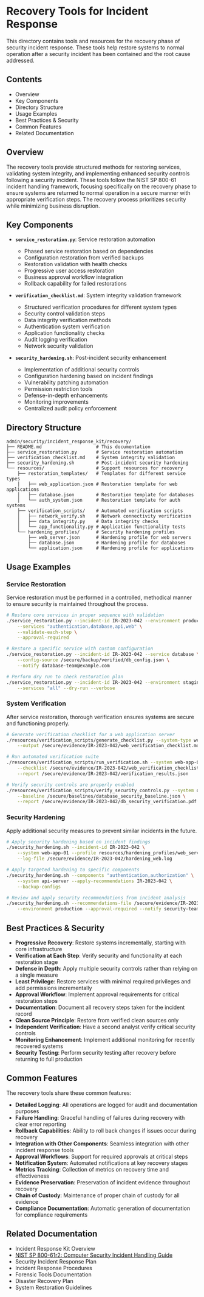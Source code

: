 # Recovery Tools for Incident Response

This directory contains tools and resources for the recovery phase of security incident response. These tools help restore systems to normal operation after a security incident has been contained and the root cause addressed.

## Contents

- Overview
- Key Components
- Directory Structure
- Usage Examples
- Best Practices & Security
- Common Features
- Related Documentation

## Overview

The recovery tools provide structured methods for restoring services, validating system integrity, and implementing enhanced security controls following a security incident. These tools follow the NIST SP 800-61 incident handling framework, focusing specifically on the recovery phase to ensure systems are returned to normal operation in a secure manner with appropriate verification steps. The recovery process prioritizes security while minimizing business disruption.

## Key Components

- **`service_restoration.py`**: Service restoration automation
  - Phased service restoration based on dependencies
  - Configuration restoration from verified backups
  - Restoration validation with health checks
  - Progressive user access restoration
  - Business approval workflow integration
  - Rollback capability for failed restorations

- **`verification_checklist.md`**: System integrity validation framework
  - Structured verification procedures for different system types
  - Security control validation steps
  - Data integrity verification methods
  - Authentication system verification
  - Application functionality checks
  - Audit logging verification
  - Network security validation

- **`security_hardening.sh`**: Post-incident security enhancement
  - Implementation of additional security controls
  - Configuration hardening based on incident findings
  - Vulnerability patching automation
  - Permission restriction tools
  - Defense-in-depth enhancements
  - Monitoring improvements
  - Centralized audit policy enforcement

## Directory Structure

```plaintext
admin/security/incident_response_kit/recovery/
├── README.md                    # This documentation
├── service_restoration.py       # Service restoration automation
├── verification_checklist.md    # System integrity validation
├── security_hardening.sh        # Post-incident security hardening
└── resources/                   # Support resources for recovery
    ├── restoration_templates/   # Templates for different service types
    │   ├── web_application.json # Restoration template for web applications
    │   ├── database.json        # Restoration template for databases
    │   └── auth_system.json     # Restoration template for auth systems
    ├── verification_scripts/    # Automated verification scripts
    │   ├── network_verify.sh    # Network connectivity verification
    │   ├── data_integrity.py    # Data integrity checks
    │   └── app_functionality.py # Application functionality tests
    └── hardening_profiles/      # Security hardening profiles
        ├── web_server.json      # Hardening profile for web servers
        ├── database.json        # Hardening profile for databases
        └── application.json     # Hardening profile for applications
```

## Usage Examples

### Service Restoration

Service restoration must be performed in a controlled, methodical manner to ensure security is maintained throughout the process.

```bash
# Restore core services in proper sequence with validation
./service_restoration.py --incident-id IR-2023-042 --environment production \
    --services "authentication,database,api,web" \
    --validate-each-step \
    --approval-required

# Restore a specific service with custom configuration
./service_restoration.py --incident-id IR-2023-042 --service database \
    --config-source /secure/backup/verified/db_config.json \
    --notify database-team@example.com

# Perform dry run to check restoration plan
./service_restoration.py --incident-id IR-2023-042 --environment staging \
    --services "all" --dry-run --verbose
```

### System Verification

After service restoration, thorough verification ensures systems are secure and functioning properly.

```bash
# Generate verification checklist for a web application server
./resources/verification_scripts/generate_checklist.py --system-type web-server \
    --output /secure/evidence/IR-2023-042/web_verification_checklist.md

# Run automated verification suite
./resources/verification_scripts/run_verification.sh --system web-app-01 \
    --checklist /secure/evidence/IR-2023-042/web_verification_checklist.md \
    --report /secure/evidence/IR-2023-042/verification_results.json

# Verify security controls are properly enabled
./resources/verification_scripts/verify_security_controls.py --system database-01 \
    --baseline /secure/baselines/database_security_baseline.json \
    --report /secure/evidence/IR-2023-042/db_security_verification.pdf
```

### Security Hardening

Apply additional security measures to prevent similar incidents in the future.

```bash
# Apply security hardening based on incident findings
./security_hardening.sh --incident-id IR-2023-042 \
    --system web-app-01 --profile resources/hardening_profiles/web_server.json \
    --log-file /secure/evidence/IR-2023-042/hardening_web.log

# Apply targeted hardening to specific components
./security_hardening.sh --components "authentication,authorization" \
    --system api-server --apply-recommendations IR-2023-042 \
    --backup-configs

# Review and apply security recommendations from incident analysis
./security_hardening.sh --recommendations-file /secure/evidence/IR-2023-042/security_recommendations.json \
    --environment production --approval-required --notify security-team@example.com
```

## Best Practices & Security

- **Progressive Recovery**: Restore systems incrementally, starting with core infrastructure
- **Verification at Each Step**: Verify security and functionality at each restoration stage
- **Defense in Depth**: Apply multiple security controls rather than relying on a single measure
- **Least Privilege**: Restore services with minimal required privileges and add permissions incrementally
- **Approval Workflow**: Implement approval requirements for critical restoration steps
- **Documentation**: Document all recovery steps taken for the incident record
- **Clean Source Principle**: Restore from verified clean sources only
- **Independent Verification**: Have a second analyst verify critical security controls
- **Monitoring Enhancement**: Implement additional monitoring for recently recovered systems
- **Security Testing**: Perform security testing after recovery before returning to full production

## Common Features

The recovery tools share these common features:

- **Detailed Logging**: All operations are logged for audit and documentation purposes
- **Failure Handling**: Graceful handling of failures during recovery with clear error reporting
- **Rollback Capabilities**: Ability to roll back changes if issues occur during recovery
- **Integration with Other Components**: Seamless integration with other incident response tools
- **Approval Workflows**: Support for required approvals at critical steps
- **Notification System**: Automated notifications at key recovery stages
- **Metrics Tracking**: Collection of metrics on recovery time and effectiveness
- **Evidence Preservation**: Preservation of incident evidence throughout recovery
- **Chain of Custody**: Maintenance of proper chain of custody for all evidence
- **Compliance Documentation**: Automatic generation of documentation for compliance requirements

## Related Documentation

- Incident Response Kit Overview
- [NIST SP 800-61r2: Computer Security Incident Handling Guide](https://csrc.nist.gov/publications/detail/sp/800-61/rev-2/final)
- Security Incident Response Plan
- Incident Response Procedures
- Forensic Tools Documentation
- Disaster Recovery Plan
- System Restoration Guidelines
